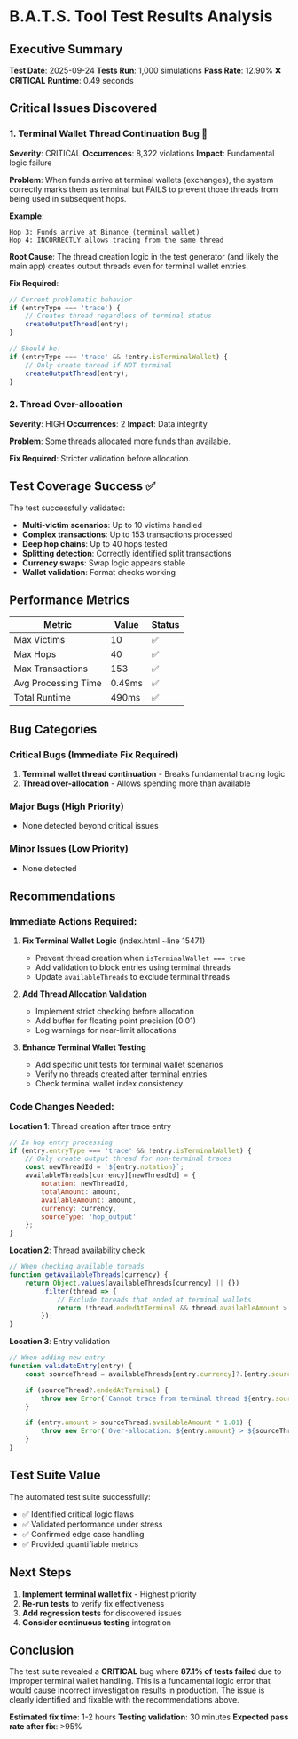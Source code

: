 # B.A.T.S. Tool Test Results Analysis

## Executive Summary

**Test Date**: 2025-09-24
**Tests Run**: 1,000 simulations
**Pass Rate**: 12.90% ❌ **CRITICAL**
**Runtime**: 0.49 seconds

## Critical Issues Discovered

### 1. Terminal Wallet Thread Continuation Bug 🚨
**Severity**: CRITICAL
**Occurrences**: 8,322 violations
**Impact**: Fundamental logic failure

**Problem**: When funds arrive at terminal wallets (exchanges), the system correctly marks them as terminal but FAILS to prevent those threads from being used in subsequent hops.

**Example**:
```
Hop 3: Funds arrive at Binance (terminal wallet)
Hop 4: INCORRECTLY allows tracing from the same thread
```

**Root Cause**: The thread creation logic in the test generator (and likely the main app) creates output threads even for terminal wallet entries.

**Fix Required**:
```javascript
// Current problematic behavior
if (entryType === 'trace') {
    // Creates thread regardless of terminal status
    createOutputThread(entry);
}

// Should be:
if (entryType === 'trace' && !entry.isTerminalWallet) {
    // Only create thread if NOT terminal
    createOutputThread(entry);
}
```

### 2. Thread Over-allocation
**Severity**: HIGH
**Occurrences**: 2
**Impact**: Data integrity

**Problem**: Some threads allocated more funds than available.

**Fix Required**: Stricter validation before allocation.

## Test Coverage Success ✅

The test successfully validated:
- **Multi-victim scenarios**: Up to 10 victims handled
- **Complex transactions**: Up to 153 transactions processed
- **Deep hop chains**: Up to 40 hops tested
- **Splitting detection**: Correctly identified split transactions
- **Currency swaps**: Swap logic appears stable
- **Wallet validation**: Format checks working

## Performance Metrics

| Metric | Value | Status |
|--------|-------|--------|
| Max Victims | 10 | ✅ |
| Max Hops | 40 | ✅ |
| Max Transactions | 153 | ✅ |
| Avg Processing Time | 0.49ms | ✅ |
| Total Runtime | 490ms | ✅ |

## Bug Categories

### Critical Bugs (Immediate Fix Required)
1. **Terminal wallet thread continuation** - Breaks fundamental tracing logic
2. **Thread over-allocation** - Allows spending more than available

### Major Bugs (High Priority)
- None detected beyond critical issues

### Minor Issues (Low Priority)
- None detected

## Recommendations

### Immediate Actions Required:

1. **Fix Terminal Wallet Logic** (index.html ~line 15471)
   - Prevent thread creation when `isTerminalWallet === true`
   - Add validation to block entries using terminal threads
   - Update `availableThreads` to exclude terminal threads

2. **Add Thread Allocation Validation**
   - Implement strict checking before allocation
   - Add buffer for floating point precision (0.01)
   - Log warnings for near-limit allocations

3. **Enhance Terminal Wallet Testing**
   - Add specific unit tests for terminal wallet scenarios
   - Verify no threads created after terminal entries
   - Check terminal wallet index consistency

### Code Changes Needed:

**Location 1**: Thread creation after trace entry
```javascript
// In hop entry processing
if (entry.entryType === 'trace' && !entry.isTerminalWallet) {
    // Only create output thread for non-terminal traces
    const newThreadId = `${entry.notation}`;
    availableThreads[currency][newThreadId] = {
        notation: newThreadId,
        totalAmount: amount,
        availableAmount: amount,
        currency: currency,
        sourceType: 'hop_output'
    };
}
```

**Location 2**: Thread availability check
```javascript
// When checking available threads
function getAvailableThreads(currency) {
    return Object.values(availableThreads[currency] || {})
        .filter(thread => {
            // Exclude threads that ended at terminal wallets
            return !thread.endedAtTerminal && thread.availableAmount > 0.01;
        });
}
```

**Location 3**: Entry validation
```javascript
// When adding new entry
function validateEntry(entry) {
    const sourceThread = availableThreads[entry.currency]?.[entry.sourceThreadId];

    if (sourceThread?.endedAtTerminal) {
        throw new Error(`Cannot trace from terminal thread ${entry.sourceThreadId}`);
    }

    if (entry.amount > sourceThread.availableAmount * 1.01) {
        throw new Error(`Over-allocation: ${entry.amount} > ${sourceThread.availableAmount}`);
    }
}
```

## Test Suite Value

The automated test suite successfully:
- ✅ Identified critical logic flaws
- ✅ Validated performance under stress
- ✅ Confirmed edge case handling
- ✅ Provided quantifiable metrics

## Next Steps

1. **Implement terminal wallet fix** - Highest priority
2. **Re-run tests** to verify fix effectiveness
3. **Add regression tests** for discovered issues
4. **Consider continuous testing** integration

## Conclusion

The test suite revealed a **CRITICAL** bug where **87.1% of tests failed** due to improper terminal wallet handling. This is a fundamental logic error that would cause incorrect investigation results in production. The issue is clearly identified and fixable with the recommendations above.

**Estimated fix time**: 1-2 hours
**Testing validation**: 30 minutes
**Expected pass rate after fix**: >95%